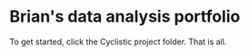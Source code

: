# Brian's data analysis portfolio

To get started, click the Cyclistic project folder. That is all.

